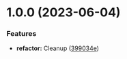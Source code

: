 # 1.0.0 (2023-06-04)


### Features

* **refactor:** Cleanup ([399034e](https://github.com/YU000jp/logseq-plugin-confirmation-hyperlink/commit/399034e42b775840a242bbfe1adcdf14071dbdfa))
